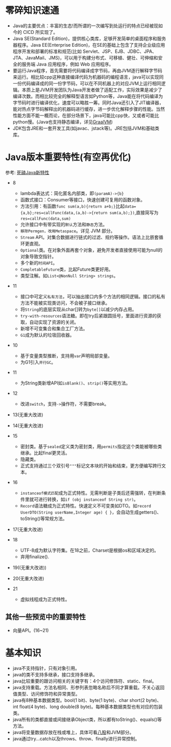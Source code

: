 # 零碎知识速通
- Java的主要优点：丰富的生态!而所谓的一次编写到处运行的特点已经被现如今的 CICD 所实现了。
- Java SE(Standard Edition)，提供核心类库，足够开发简单的桌面程序和服务器程序。Java EE(Enterprise Edition)，在SE的基础上包含了支持企业级应用程序开发和部署的标准和规范(比如 Servlet、JSP、EJB、JDBC、JPA、JTA、JavaMail、JMS)，可以用于构建分布式、可移植、健壮、可伸缩和安全的服务端 Java 应用程序，例如 Web 应用程序。
- 要运行Java程序，首先需要将代码编译成字节码，再由JVM逐行解释字节码来运行。相比较cpp这种直接编译代码为机器码的编程语言，java可以实现同一份代码编译成的同一份字节码，可以在不同机器上的对应JVM上运行相同逻辑。本质上是JVM开发团队为Java开发者做了适配工作，实际效果是减少了编译次数。而相比较完全的解释型语言如Python等，Java能在将代码编译为字节码时进行编译优化，速度可以略胜一筹。同时Java还引入了JIT编译器，能对热点字节码解释出的机器码进行缓存，进一步优化解释步骤的性能。当然性能方面不能一概而论，在部分场景下，java可能比cpp快，又或者可能比python慢。(Java也支持静态编译，详见[GraalVM](./jvm/GraalVM.md))
- JDK包含JRE和一套开发工具(如javac、jstack等)。JRE包括JVM和基础类库。

# Java版本重要特性(有空再优化)
参考: [死磕Java新特性](https://www.skjava.com/series/article/1922296162)
- 8
    - lambda表达式：简化匿名内部类，即`(paramA)->{b}`
    - 函数式接口：Consumer等接口，快速创建可复用的函数对象。
    - 方法引用：有函数`func sum(a,b){return a+b;}`比起`data={a,b};res=callFunc(data,(a,b)->{return sum(a,b);})`,直接简写为`res=callFunc(data,sum)`
    - 允许接口中有带实现的`默认`方法和`静态`方法。
    - `移除Permgen，改用Metaspace`。详见 JVM 部分。
    - `Stream` API。对集合数据进行链式的过滤、规约等操作。语法上比嵌套循环更直观。
    - `Optional`类。在对象外面再套个对象，避免开发者直接使用可能为null的对象导致空指针。
    - 多个新的`时间API`。
    - `CompletableFuture`类，比起Future类更好用。
    - 类型注解。如`List<@NonNull String> strings`。
- 11
    - 接口中可定义`私有方法`，可以抽出接口内多个方法的相同逻辑。接口的私有方法不能被实现类访问，不会被子接口继承。
    - 将`String`的底层实现从char[]转为`byte[]`以减少内存占用。
    - `try-with-resources`语法糖。即在try后紧跟圆括号，里面进行资源的获取，自动实现了资源的关闭。
    - 新增不可变集合和集合工厂方法。
    - `G1`成为默认的垃圾回收器。
- 10
    - 基于变量类型推断，支持用`var`声明局部变量。
    - 为G1引入`并行GC`。
- 11
    - 为String类新增API如`isBlank()`、`strip()`等实用方法。
- 12
    - 改进`switch`，支持`->`操作符，不需要break。
- 13(无重大改进)
- 14(无重大改进)
- 15
    - 密封类。基于`sealed`定义类为密封类，用`permits`指定这个类能被哪些类继承。比起final更灵活。
    - 隐藏类。
    - 正式支持通过三个双引号`"""`标记文本块的开始和结束，更方便编写跨行文本。

- 16
    - `instanceof模式匹配`成为正式特性。无需判断是子类后还需强转，在判断条件里就可进行转换，如`if (obj instanceof String str)`。
    - `Record`语法糖成为正式特性。快速定义不可变类如DTO。如`record UserDTO(String userName,Integer age) { }`，会自动生成getters()、toString()等常规方法。
- 17(无重大改进)
- 18
    - UTF-8成为默认字符集。在18之前，Charset是根据os和区域决定的。
    - 弃用finalize().
- 19((无重大改进))
- 20(无重大改进)
- 21
    - 虚拟线程成为正式特性。


## 其他一些预览中的重要特性
- 向量API。(16~21)

# 基本知识
- java不支持指针，只有对象引用。
- java的类不支持多继承，接口支持多继承。
- java比较重要的跟访问相关的关键字有：4个访问修饰符、static、final。
- java支持重载。方法名相同、形参列表忽略名称后不同才算重载。不关心返回值类型、访问修饰符和异常类型。
- java有8种基本数据类型。bool(1 bit)、byte(1 byte)、char short(2 byte)、int float(4 byte)、long double(8 byte)。每种基本数据类型也有对应的包装类。
- java所有的类都直接或间接继承Object类，所以都有toString()、equals()等方法。
- java将变量数据存放在栈或堆上，具体可看[八股](./八股.md)和JVM部分。
- java通过try...catch以及throws、throw、finally进行异常控制。
